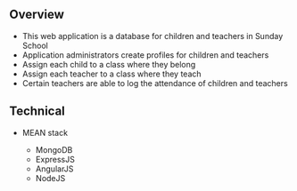 <h2>Overview</h2>
<ul>
<li>This web application is a database for children and teachers in Sunday School</li>
<li>Application administrators create profiles for children and teachers</li>
<li>Assign each child to a class where they belong</li>
<li>Assign each teacher to a class where they teach</li>
<li>Certain teachers are able to log the attendance of children and teachers</li>
</ul>

<h2>Technical</h2>
<ul>
<li>MEAN stack</li>
<ul>
<li>MongoDB</li>
<li>ExpressJS</li>
<li>AngularJS</li>
<li>NodeJS</li>
</ul>
</ul>
